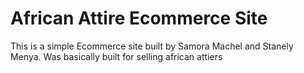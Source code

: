 # African Attire Ecommerce Site

This is a simple Ecommerce site built by Samora Machel and Stanely Menya. 
Was basically built for selling african attiers
